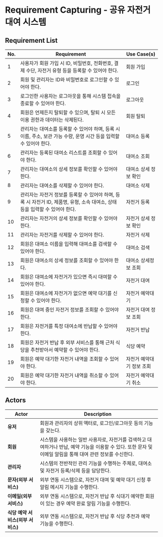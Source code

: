 # Requirement Capturing - 공유 자전거 대여 시스템

## Requirement List

| **No.** | **Requirement** | **Use Case(s)** |
|---|-------------------------------|----------------------------|
| 1 | 사용자가 회원 가입 시 ID, 비밀번호, 전화번호, 결제 수단, 자전거 유형 등을 등록할 수 있어야 한다. | 회원 가입 |
| 2 | 회원 및 관리자는 ID와 비밀번호로 로그인할 수 있어야 한다. | 로그인 |
| 3 | 로그인한 사용자는 로그아웃을 통해 시스템 접속을 종료할 수 있어야 한다. | 로그아웃 |
| 4 | 회원은 언제든지 탈퇴할 수 있으며, 탈퇴 시 모든 이용 권한과 데이터는 삭제된다. | 회원 탈퇴 |
| 5 | 관리자는 대여소를 등록할 수 있어야 하며, 등록 시 이름, 주소, 보관 가능 수량, 운영 시간 등을 입력할 수 있어야 한다. | 대여소 등록 |
| 6 | 관리자는 등록된 대여소 리스트를 조회할 수 있어야 한다. | 대여소 조회 |
| 7 | 관리자는 대여소의 상세 정보를 확인할 수 있어야 한다. | 대여소 상세 정보 확인 |
| 8 | 관리자는 대여소를 삭제할 수 있어야 한다. | 대여소 삭제 |
| 9 | 관리자는 자전거 정보를 등록할 수 있어야 하며, 등록 시 자전거 ID, 제품명, 유형, 소속 대여소, 상태 등을 입력할 수 있어야 한다. | 자전거 등록 |
| 10 | 관리자는 자전거의 상세 정보를 확인할 수 있어야 한다. | 자전거 상세 정보 확인 |
| 11 | 관리자는 자전거를 삭제할 수 있어야 한다. | 자전거 삭제 |
| 12 | 회원은 대여소 이름을 입력해 대여소를 검색할 수 있어야 한다. | 대여소 검색 |
| 13 | 회원은 대여소의 상세 정보를 조회할 수 있어야 한다. | 대여소 상세정보 조회 |
| 14 | 회원은 대여소에 자전거가 있으면 즉시 대여할 수 있어야 한다. | 자전거 대여 |
| 15 | 회원은 대여소에 자전거가 없으면 예약 대기를 신청할 수 있어야 한다. | 자전거 예약대기 |
| 16 | 회원은 대여 중인 자전거 정보를 조회할 수 있어야 한다. | 자전거 대여 정보 조회 |
| 17 | 회원은 자전거를 특정 대여소에 반납할 수 있어야 한다. | 자전거 반납 |
| 18 | 회원은 자전거 반납 후 외부 서비스를 통해 근처 식당을 추천받아서 예약할 수 있어야 한다. | 식당 예약 |
| 19 | 회원은 예약 대기한 자전거 내역을 조회할 수 있어야 한다. | 자전거 예약대기 정보 조회 |
| 20 | 회원은 예약 대기한 자전거 내역을 취소할 수 있어야 한다. | 자전거 예약대기 취소 |


## Actors

| **Actor**       | **Description** |
|-----------------|------------------|
| **유저** | 회원과 관리자의 상위 액터로, 로그인/로그아웃 등의 기능을 갖는다. |
| **회원** | 시스템을 사용하는 일반 사용자로, 자전거를 검색하고 대여하거나 반납, 예약 기능을 이용할 수 있다. 또한 문자 및 이메일 알림을 통해 대여 관련 정보를 수신한다. |
| **관리자** | 시스템의 전반적인 관리 기능을 수행하는 주체로, 대여소 및 자전거 등록/삭제 등을 담당한다. |
| **문자(외부 서비스)** | 외부 연동 시스템으로, 자전거 대여 및 예약 대기 신청 후 알림 메시지 기능을 수행한다. |
| **이메일(외부 서비스)** | 외부 연동 시스템으로, 자전거 반납 후 식대기 예약한 회원이 있는 경우 예약 완료 알림 기능을 수행한다. |
| **식당 예약 서비스(외부 서비스)** | 외부 연동 시스템으로, 자전거 반납 후 식당 추천과 예약 기능을 수행한다. |